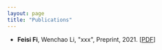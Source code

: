 ```yaml
---
layout: page
title: "Publications"
---
```


* **Feisi Fi**, Wenchao Li, "xxx", Preprint, 2021. [<a href="https://arxiv.org" target="_blank">PDF</a>]
